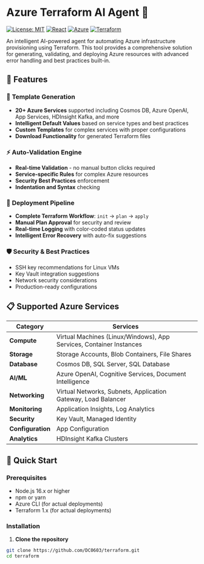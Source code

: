 # Azure Terraform AI Agent 🚀

[![License: MIT](https://img.shields.io/badge/License-MIT-yellow.svg)](https://opensource.org/licenses/MIT)
[![React](https://img.shields.io/badge/React-18.x-blue.svg)](https://reactjs.org/)
[![Azure](https://img.shields.io/badge/Azure-Cloud-0078d4.svg)](https://azure.microsoft.com/)
[![Terraform](https://img.shields.io/badge/Terraform-1.x-623ce4.svg)](https://terraform.io/)

An intelligent AI-powered agent for automating Azure infrastructure provisioning using Terraform. This tool provides a comprehensive solution for generating, validating, and deploying Azure resources with advanced error handling and best practices built-in.

## 🌟 Features

### 🎯 **Template Generation**
- **20+ Azure Services** supported including Cosmos DB, Azure OpenAI, App Services, HDInsight Kafka, and more
- **Intelligent Default Values** based on service types and best practices
- **Custom Templates** for complex services with proper configurations
- **Download Functionality** for generated Terraform files

### ⚡ **Auto-Validation Engine**
- **Real-time Validation** - no manual button clicks required
- **Service-specific Rules** for complex Azure resources
- **Security Best Practices** enforcement
- **Indentation and Syntax** checking

### 🚀 **Deployment Pipeline**
- **Complete Terraform Workflow**: `init` → `plan` → `apply`
- **Manual Plan Approval** for security and review
- **Real-time Logging** with color-coded status updates
- **Intelligent Error Recovery** with auto-fix suggestions

### 🛡️ **Security & Best Practices**
- SSH key recommendations for Linux VMs
- Key Vault integration suggestions
- Network security considerations
- Production-ready configurations

## 📋 Supported Azure Services

| Category | Services |
|----------|----------|
| **Compute** | Virtual Machines (Linux/Windows), App Services, Container Instances |
| **Storage** | Storage Accounts, Blob Containers, File Shares |
| **Database** | Cosmos DB, SQL Server, SQL Database |
| **AI/ML** | Azure OpenAI, Cognitive Services, Document Intelligence |
| **Networking** | Virtual Networks, Subnets, Application Gateway, Load Balancer |
| **Monitoring** | Application Insights, Log Analytics |
| **Security** | Key Vault, Managed Identity |
| **Configuration** | App Configuration |
| **Analytics** | HDInsight Kafka Clusters |

## 🚀 Quick Start

### Prerequisites
- Node.js 16.x or higher
- npm or yarn
- Azure CLI (for actual deployments)
- Terraform 1.x (for actual deployments)

### Installation

1. **Clone the repository**
```bash
git clone https://github.com/DC0603/terraform.git
cd terraform